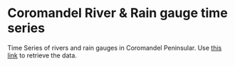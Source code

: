 # Coromandel River & Rain gauge time series

Time Series of rivers and rain gauges in Coromandel Peninsular. Use [this link](https://drive.google.com/drive/u/0/folders/1esIgEjIUGCh6xA_WuhnDquC9Oprc9sgN) to retrieve the data.
